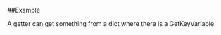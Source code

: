 
<!---
FrozenIsBool True
-->

##Example

A getter can get something from a dict where there is a GetKeyVariable